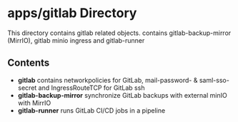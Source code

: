 # apps/gitlab Directory

This directory contains gitlab related objects.
contains gitlab-backup-mirror (MirrIO), gitlab minio ingress and gitlab-runner

## Contents

- **gitlab** contains networkpolicies for GitLab, mail-password- & saml-sso-secret and IngressRouteTCP for GitLab ssh
- **gitlab-backup-mirror** synchronize GitLab backups with external minIO with MirrIO
- **gitlab-runner** runs GitLab CI/CD jobs in a pipeline
